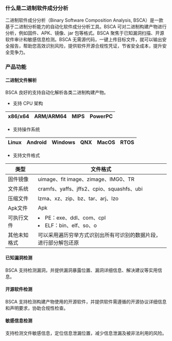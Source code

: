 ### 什么是二进制软件成分分析
二进制软件成分分析（Binary Software Composition Analysis, BSCA）是一款基于二进制分析能力的自动化软件成分分析工具。BSCA 可对二进制构建产物进行分析，例如固件、APK、镜像、jar 包等格式。BSCA 聚焦于已知漏洞扫描、开源软件审计和敏感信息检测。BSCA 无需源代码，一键上传目标文件，就可以输出安全报告，帮助您高效识别风险，提供软件开源合规性凭证，节省安全成本，提升安全竞争力。

### 产品功能
#### 二进制文件解析
BSCA 良好的支持自动化解析各类二进制构建产物。

- 支持 CPU 架构

| x86/x64 | ARM/ARM64 | MIPS | PowerPC |
| ------- | --------- | ---- | ------- |

- 支持操作系统

| Linux | Android | Windows | QNX  | MacOS | RTOS |
| ----- | ------- | ------- | ---- | ----- | ---- |

- 支持文件格式

| 类型         | 文件格式                                                     |
| ------------ | ------------------------------------------------------------ |
| 固件镜像     | uimage、fit image、zimage、IMG0、TR                          |
| 文件系统     | cramfs、yaffs、jffs2、cpio、squashfs、ubi                    |
| 压缩文件     | lzma、xz、zip、bz、tar、arj、lzo                             |
| Apk文件      | Apk                                                          |
| 可执行文件   | <li>PE：exe、ddl、com、cpl</li><li>ELF：bin、elf、so、o</li>                   |
| 其他未知格式 | 可以采用遍历穷举方式识别出所有可识别的数据片段，进行部分解包还原 |

#### 已知漏洞检测
BSCA 支持检测漏洞，并提供漏洞暴露位置、漏洞详细信息、解决建议等实用信息。

#### 开源软件检测
BSCA 支持检测构建产物使用的开源软件，并提供软件需遵循的开源协议详细信息和声明要求，协助合规性检查。

#### 敏感信息检测
支持检测文件敏感信息，定位信息泄漏位置，减少信息泄漏及被非法利用的风险。
